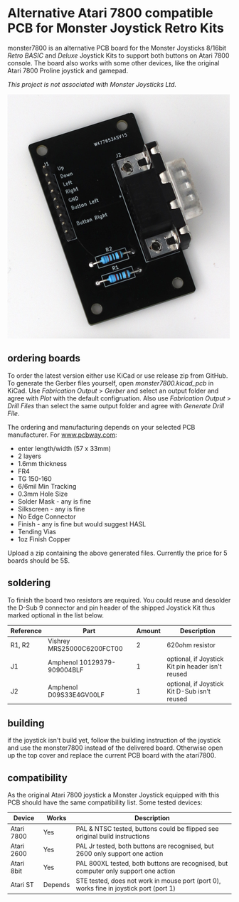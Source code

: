 # Alternative Atari 7800 compatible PCB for Monster Joystick Retro Kits

monster7800 is an alternative PCB board for the Monster Joysticks 8/16bit *Retro BASIC* and *Deluxe* Joystick Kits to support both buttons on Atari 7800 console. The board also works with some other devices, like the original Atari 7800 Proline joystick and gamepad.

*This project is not associated with Monster Joysticks Ltd.*

![build earlier revision of monster7800](<./monster7800_0.9.JPG>)

## ordering boards

To order the latest version either use KiCad or use release zip from GitHub.
To generate the Gerber files yourself, open _monster7800.kicad_pcb_ in KiCad. Use _Fabrication Output_ > _Gerber_ and select an output folder and agree with _Plot_ with the default configruation. Also use _Fabrication Output_ > _Drill Files_ than select the same output folder and agree with _Generate Drill File_.

The ordering and manufacturing depends on your selected PCB manufacturer. For www.pcbway.com:

- enter length/width (57 x 33mm)
- 2 layers
- 1.6mm thickness
- FR4
- TG 150-160
- 6/6mil Min Tracking
- 0.3mm Hole Size
- Solder Mask - any is fine
- Silkscreen - any is fine
- No Edge Connector
- Finish - any is fine but would suggest HASL
- Tending Vias
- 1oz Finish Copper

Upload a zip containing the above generated files. Currently the price for 5 boards should be 5$.

## soldering

To finish the board two resistors are required. You could reuse and desolder the D-Sub 9 connector and pin header of the shipped Joystick Kit thus marked optional in the list below.

Reference | Part | Amount | Description
--- | --- | --- | ---
R1, R2 | Vishrey MRS25000C6200FCT00 | 2 | 620ohm resistor
J1 | Amphenol 10129379-909004BLF | 1 | optional, if Joystick Kit pin header isn't reused
J2 | Amphenol  D09S33E4GV00LF | 1  | optional, if Joystick Kit D-Sub isn't reused

## building

if the joystick isn't build yet, follow the building instruction of the joystick and use the monster7800 instead of the delivered board. Otherwise open up the top cover and replace the current PCB board with the atari7800.

## compatibility

As the original Atari 7800 joystick a Monster Joystick equipped with this PCB should have the same compatibility list. Some tested devices:

Device | Works | Description
--- | --- | ---
Atari 7800 | Yes | PAL & NTSC tested, buttons could be flipped see original build instructions
Atari 2600 | Yes | PAL Jr tested, both buttons are recognised, but 2600 only support one action
Atari 8bit | Yes | PAL 800XL tested, both buttons are recognised, but computer only support one action
Atari ST | Depends | STE tested, does not work in mouse port (port 0), works fine in joystick port (port 1)

